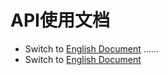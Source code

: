 # API使用文档
- Switch to [English Document](https://github.com/BeardedManZhao/algorithmStar/blob/main/KnowledgeDocument/API%20Usage%20Document.md)
......
- Switch to [English Document](https://github.com/BeardedManZhao/algorithmStar/blob/main/KnowledgeDocument/API%20Usage%20Document.md)
